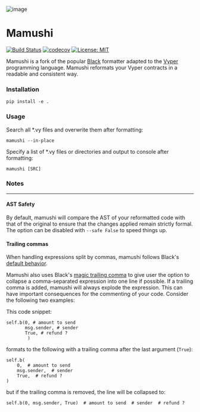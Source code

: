 ![image](https://user-images.githubusercontent.com/25791237/198873887-f01f9f69-5a1d-4a5f-95cf-1f1d6dfb63fb.png)


# Mamushi

[![Build Status](https://github.com/benber86/mamushi/actions/workflows/test.yml/badge.svg)](https://github.com/benber86/mamushi/actions)
[![codecov](https://codecov.io/github/benber86/mamushi/branch/main/graph/badge.svg?token=WF0YO4ACIT)](https://codecov.io/github/benber86/mamushi)
[![License: MIT](https://img.shields.io/badge/License-MIT-yellow.svg)](https://opensource.org/licenses/MIT)


Mamushi is a fork of the popular [Black](https://github.com/psf/black) formatter adapted to the [Vyper](https://github.com/vyperlang/vyper/) programming language. Mamushi reformats your Vyper contracts in a readable and consistent way.


### Installation

`pip install -e .`

### Usage

Search all *.vy files and overwrite them after formatting:

`mamushi --in-place`

Specify a list of *.vy files or directories and output to console after formatting:

`mamushi [SRC]`

### Notes

---------
#### AST Safety
By default, mamushi will compare the AST of your reformatted code with that of the original to ensure that the changes applied remain strictly formal. The option can be disabled with `--safe False` to speed things up.


#### Trailing commas

When handling expressions split by commas, mamushi follows Black's [default behavior](https://test-black.readthedocs.io/en/style-guide/style_guide/trailing_commas.html).

Mamushi also uses Black's [magic trailing comma](https://black.readthedocs.io/en/stable/the_black_code_style/current_style.html#pragmatism) to give user the option to collapse a comma-separated expression into one line if possible. If a trailing comma is added, mamushi will always explode the expression. This can have important consequences for the commenting of your code. Consider the following two examples:

This code snippet:

```
self.b(0, # amount to send
       msg.sender, # sender
       True, # refund ?
        )
```

formats to the following with a trailing comma after the last argument (`True`):

```
self.b(
    0,  # amount to send
    msg.sender,  # sender
    True,  # refund ?
)
```

but if the trailing comma is removed, the line will be collapsed to:

```
self.b(0, msg.sender, True)  # amount to send  # sender  # refund ?
```
